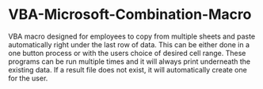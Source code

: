 # VBA-Microsoft-Combination-Macro
VBA macro designed for employees to copy from multiple sheets and paste automatically right under the last row of data. 
This can be either done in a one button process or with the users choice of desired cell range. 
These programs can be run multiple times and it will always print underneath the existing data.
If a result file does not exist, it will automatically create one for the user.
